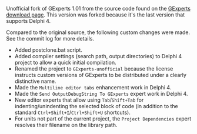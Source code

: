 Unofficial fork of GExperts 1.01 from the source code found on the [GExperts download page](http://www.gexperts.org/download/). This version was forked because it's the last version that supports Delphi 4.

Compared to the original source, the following custom changes were made. See the commit log for more details.

* Added postclone.bat script.
* Added compiler settings (search path, output directories) to Delphi 4 project to allow a quick initial compilation.
* Renamed the project to `GExperts-unofficial` because the license instructs custom versions of GExperts to be distributed under a clearly distinctive name.
* Made the `Multiline editor tabs` enhancement work in Delphi 4.
* Made the `Send OutputDebugString To GExperts` expert work in Delphi 4.
* New editor experts that allow using `Tab`/`Shift+Tab` for indenting/unindenting the selected block of code (in addition to the standard `Ctrl+Shift+I`/`Ctrl+Shift+U` shortcuts).
* For units not part of the current project, the `Project Dependencies` expert resolves their filename on the library path.
